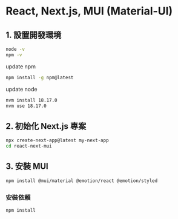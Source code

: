 # React, Next.js, MUI (Material-UI) 

## 1. 設置開發環境

```bash
node -v
npm -v
```

update npm
```bash
npm install -g npm@latest
```

update node
```bash
nvm install 18.17.0
nvm use 18.17.0
```

## 2. 初始化 Next.js 專案

```bash
npx create-next-app@latest my-next-app
cd react-next-mui
```

## 3. 安裝 MUI
```bash
npm install @mui/material @emotion/react @emotion/styled
```
### 安裝依賴
```bash
npm install
```